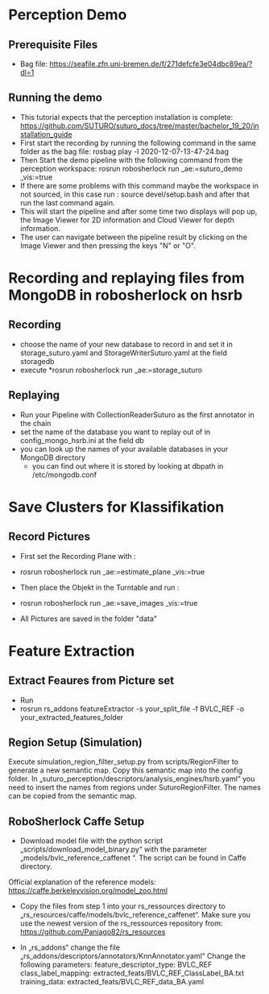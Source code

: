 # Perception Demo 

## Prerequisite Files  

* Bag file: https://seafile.zfn.uni-bremen.de/f/271defcfe3e04dbc89ea/?dl=1 

## Running the demo 

* This tutorial expects that the perception installation is complete: https://github.com/SUTURO/suturo_docs/tree/master/bachelor_19_20/installation_guide
* First start the recording by running the following command in the same folder as the bag file: rosbag play -l 2020-12-07-13-47-24.bag
* Then Start the demo pipeline with the following command from the perception workspace: rosrun robosherlock run _ae:=suturo_demo _vis:=true
* If there are some problems with this command maybe the workspace in not sourced, in this case run : source devel/setup.bash and after that run the last command again. 
* This will start the pipeline and after some time two displays will pop up, the Image Viewer for 2D information and Cloud Viewer for depth information. 
* The user can navigate between the pipeline result by clicking on the Image Viewer and then pressing the keys "N" or "O". 
 
# Recording and replaying files from MongoDB in robosherlock on hsrb

## Recording

* choose the name of your new database to record in and set it in storage_suturo.yaml and StorageWriterSuturo.yaml at the field storagedb
* execute *rosrun robosherlock run _ae:=storage_suturo

## Replaying

* Run your Pipeline with CollectionReaderSuturo as the first annotator in the chain
* set the name of the database you want to replay out of in config_mongo_hsrb.ini at the field db
* you can look up the names of your available databases in your MongoDB directory 
  * you can find out where it is stored by looking at dbpath in /etc/mongodb.conf 

# Save Clusters for Klassifikation 

## Record Pictures 

* First set the Recording Plane with : 
* rosrun robosherlock run _ae:=estimate_plane _vis:=true 

* Then place the Objekt in the Turntable and run : 
* rosrun robosherlock run _ae:=save_images _vis:=true 
* All Pictures are saved in the folder "data"

# Feature Extraction 

## Extract Feaures from Picture set 

* Run 
* rosrun rs_addons featureExtractor -s your_split_file -f BVLC_REF -o your_extracted_features_folder

## Region Setup (Simulation)
Execute simulation_region_filter_setup.py from scripts/RegionFilter to generate a new semantic map. Copy this semantic map into the config folder. In „suturo_perception/descriptors/analysis_engines/hsrb.yaml“ you need to insert the names from regions under SuturoRegionFilter. The names can be copied from the semantic map.


## RoboSherlock Caffe Setup

* Download model file with the python script „scripts/download_model_binary.py“ with the parameter „models/bvlc_reference_caffenet “. The script can be found in Caffe directory.

Official explanation of the reference models: https://caffe.berkeleyvision.org/model_zoo.html

* Copy the files from step 1 into your rs_ressources directory to „rs_resources/caffe/models/bvlc_reference_caffenet“. Make sure you use the newest version of the rs_ressources repository from:
https://github.com/Paniago82/rs_resources

* In „rs_addons“ change the file „rs_addons/descriptors/annotators/KnnAnnotator.yaml“
Change the following parameters:
  feature_descriptor_type: BVLC_REF  
  class_label_mapping: extracted_feats/BVLC_REF_ClassLabel_BA.txt
  training_data: extracted_feats/BVLC_REF_data_BA.yaml 




